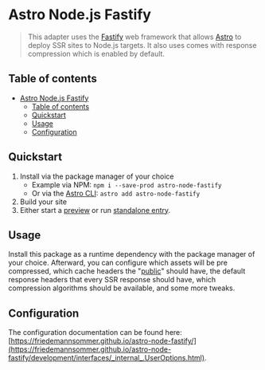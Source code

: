 # Astro Node.js Fastify

> This adapter uses the [Fastify](https://fastify.dev/) web framework that allows [Astro](https://astro.build/) to
> deploy SSR sites to Node.js targets.
> It also uses comes with response compression which is enabled by default.

## Table of contents

<!-- TOC -->
* [Astro Node.js Fastify](#astro-nodejs-fastify)
  * [Table of contents](#table-of-contents)
  * [Quickstart](#quickstart)
  * [Usage](#usage)
  * [Configuration](#configuration)
<!-- TOC -->

## Quickstart

1. Install via the package manager of your choice
    * Example via NPM: `npm i --save-prod astro-node-fastify`
    * Or via
      the [Astro CLI](https://docs.astro.build/en/guides/integrations-guide/#automatic-integration-setup): `astro add astro-node-fastify`
2. Build your site
3. Either start a [preview](https://docs.astro.build/en/reference/cli-reference/#astro-preview) or
   run [standalone entry](https://docs.astro.build/en/reference/configuration-reference/#buildserverentry).

## Usage

Install this package as a runtime dependency with the package manager of your choice.
Afterward, you can configure which assets will be pre compressed, which cache headers
the "[public](https://docs.astro.build/en/basics/project-structure/#public)" should have, the default response headers
that every SSR response should have, which compression algorithms should be available, and some more tweaks.

## Configuration

The configuration documentation can be found here:
[https://friedemannsommer.github.io/astro-node-fastify/](https://friedemannsommer.github.io/astro-node-fastify/development/interfaces/_internal_.UserOptions.html).
